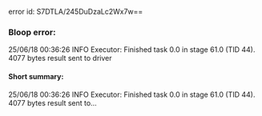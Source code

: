 error id: S7DTLA/245DuDzaLc2Wx7w==
### Bloop error:

25/06/18 00:36:26 INFO Executor: Finished task 0.0 in stage 61.0 (TID 44). 4077 bytes result sent to driver
#### Short summary: 

25/06/18 00:36:26 INFO Executor: Finished task 0.0 in stage 61.0 (TID 44). 4077 bytes result sent to...